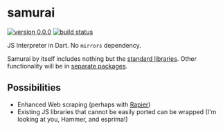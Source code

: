 # samurai


[![version 0.0.0](https://img.shields.io/badge/pub-0.0.0-red.svg)](https://pub.dartlang.org/packages/samurai)
[![build status](https://travis-ci.org/thosakwe/samurai.svg)](https://travis-ci.org/thosakwe/samurai)

JS Interpreter in Dart. No `mirrors` dependency.

Samurai by itself includes nothing but the [standard libraries](https://developer.mozilla.org/en-US/docs/Web/JavaScript/Reference/Global_Objects).
Other functionality will be in [separate packages](https://pub.dartlang.org/search?q=samurai).

## Possibilities
* Enhanced Web scraping (perhaps with [Rapier](https://github.com/thosakwe/rapier))
* Existing JS libraries that cannot be easily ported can be wrapped
(I'm looking at you, Hammer, and esprima!)